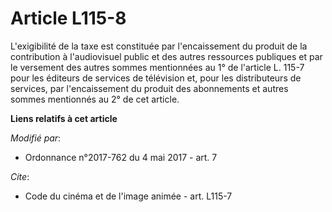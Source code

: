 # Article L115-8

L'exigibilité de la taxe est constituée par l'encaissement du produit de la contribution à l'audiovisuel public et des autres
ressources publiques et par le versement des autres sommes mentionnées au 1° de l'article L. 115-7 pour les éditeurs de
services de télévision et, pour les distributeurs de services, par l'encaissement du produit des abonnements et autres sommes
mentionnés au 2° de cet article.

**Liens relatifs à cet article**

_Modifié par_:

  - Ordonnance n°2017-762 du 4 mai 2017 - art. 7

_Cite_:

  - Code du cinéma et de l'image animée - art. L115-7
